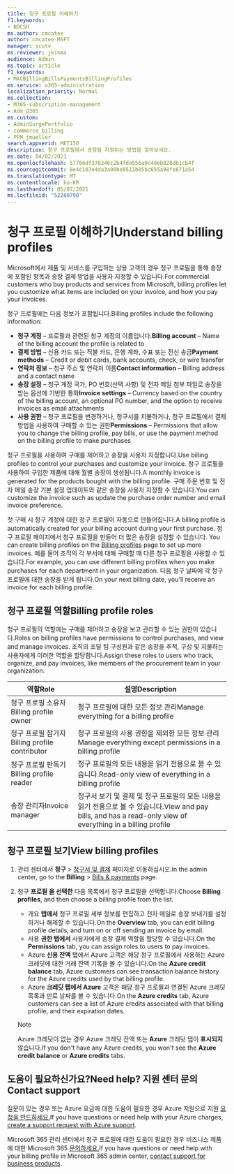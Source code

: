 ```yaml
---
title: 청구 프로필 이해하기
f1.keywords:
- NOCSH
ms.author: cmcatee
author: cmcatee-MSFT
manager: scotv
ms.reviewer: jkinma
audience: Admin
ms.topic: article
f1_keywords:
- MACBillingBillsPaymentsBillingProfiles
ms.service: o365-administration
localization_priority: Normal
ms.collection:
- M365-subscription-management
- Adm_O365
ms.custom:
- AdminSurgePortfolio
- commerce_billing
- PPM_jmueller
search.appverid: MET150
description: 청구 프로필에서 송장을 지원하는 방법을 알아보세요.
ms.date: 04/02/2021
ms.openlocfilehash: 57786df370246c2b4fda556a9c48eb828db1cb4f
ms.sourcegitcommit: 8e4c107e4da3a00be0511b05bc655a98fe871a54
ms.translationtype: MT
ms.contentlocale: ko-KR
ms.lasthandoff: 05/07/2021
ms.locfileid: "52280790"
---
```

# <a name="understand-billing-profiles"></a><span data-ttu-id="a786b-103">청구 프로필 이해하기</span><span class="sxs-lookup"><span data-stu-id="a786b-103">Understand billing profiles</span></span>

<span data-ttu-id="a786b-104">Microsoft에서 제품 및 서비스를 구입하는 상용 고객의 경우 청구 프로필을 통해 송장에 포함된 항목과 송장 결제 방법을 사용자 지정할 수 있습니다.</span><span class="sxs-lookup"><span data-stu-id="a786b-104">For commercial customers who buy products and services from Microsoft, billing profiles let you customize what items are included on your invoice, and how you pay your invoices.</span></span>

<span data-ttu-id="a786b-105">청구 프로필에는 다음 정보가 포함됩니다.</span><span class="sxs-lookup"><span data-stu-id="a786b-105">Billing profiles include the following information:</span></span>

- <span data-ttu-id="a786b-106">**청구 계정** &ndash; 프로필과 관련된 청구 계정의 이름입니다.</span><span class="sxs-lookup"><span data-stu-id="a786b-106">**Billing account** &ndash; Name of the billing account the profile is related to</span></span>
- <span data-ttu-id="a786b-107">**결제 방법** &ndash; 신용 카드 또는 직불 카드, 은행 계좌, 수표 또는 전신 송금</span><span class="sxs-lookup"><span data-stu-id="a786b-107">**Payment methods** &ndash; Credit or debit cards, bank accounts, check, or wire transfer</span></span>
- <span data-ttu-id="a786b-108">**연락처 정보** &ndash; 청구 주소 및 연락처 이름</span><span class="sxs-lookup"><span data-stu-id="a786b-108">**Contact information** &ndash; Billing address and a contact name</span></span>
- <span data-ttu-id="a786b-109">**송장 설정** &ndash; 청구 계정 국가, PO 번호(선택 사항) 및 전자 메일 첨부 파일로 송장을 받는 옵션에 기반한 통화</span><span class="sxs-lookup"><span data-stu-id="a786b-109">**Invoice settings** &ndash; Currency based on the country of the billing account, an optional PO number, and the option to receive invoices as email attachments</span></span>
- <span data-ttu-id="a786b-110">**사용 권한** &ndash; 청구 프로필을 변경하거나, 청구서를 지불하거나, 청구 프로필에서 결제 방법을 사용하여 구매할 수 있는 권한</span><span class="sxs-lookup"><span data-stu-id="a786b-110">**Permissions** &ndash; Permissions that allow you to change the billing profile, pay bills, or use the payment method on the billing profile to make purchases</span></span>

<span data-ttu-id="a786b-111">청구 프로필을 사용하여 구매를 제어하고 송장을 사용자 지정합니다.</span><span class="sxs-lookup"><span data-stu-id="a786b-111">Use billing profiles to control your purchases and customize your invoice.</span></span> <span data-ttu-id="a786b-112">청구 프로필을 사용하여 구입한 제품에 대해 월별 송장이 생성됩니다.</span><span class="sxs-lookup"><span data-stu-id="a786b-112">A monthly invoice is generated for the products bought with the billing profile.</span></span> <span data-ttu-id="a786b-113">구매 주문 번호 및 전자 메일 송장 기본 설정 업데이트와 같은 송장을 사용자 지정할 수 있습니다.</span><span class="sxs-lookup"><span data-stu-id="a786b-113">You can customize the invoice such as update the purchase order number and email invoice preference.</span></span>

<span data-ttu-id="a786b-114">첫 구매 시 청구 계정에 대한 청구 프로필이 자동으로 만들어집니다.</span><span class="sxs-lookup"><span data-stu-id="a786b-114">A billing profile is automatically created for your billing account during your first purchase.</span></span> <span data-ttu-id="a786b-115">청구 프로필 페이지에서 청구 프로필을 만들어 더 많은 송장을 설정할 수 있습니다. <a href="https://go.microsoft.com/fwlink/p/?linkid=2103629" target="_blank"></a></span><span class="sxs-lookup"><span data-stu-id="a786b-115">You can create billing profiles on the <a href="https://go.microsoft.com/fwlink/p/?linkid=2103629" target="_blank">Billing profiles</a> page to set up more invoices.</span></span> <span data-ttu-id="a786b-116">예를 들어 조직의 각 부서에 대해 구매할 때 다른 청구 프로필을 사용할 수 있습니다.</span><span class="sxs-lookup"><span data-stu-id="a786b-116">For example, you can use different billing profiles when you make purchases for each department in your organization.</span></span> <span data-ttu-id="a786b-117">다음 청구 날짜에 각 청구 프로필에 대한 송장을 받게 됩니다.</span><span class="sxs-lookup"><span data-stu-id="a786b-117">On your next billing date, you'll receive an invoice for each billing profile.</span></span>

## <a name="billing-profile-roles"></a><span data-ttu-id="a786b-118">청구 프로필 역할</span><span class="sxs-lookup"><span data-stu-id="a786b-118">Billing profile roles</span></span>

<span data-ttu-id="a786b-119">청구 프로필의 역할에는 구매를 제어하고 송장을 보고 관리할 수 있는 권한이 있습니다.</span><span class="sxs-lookup"><span data-stu-id="a786b-119">Roles on billing profiles have permissions to control purchases, and view and manage invoices.</span></span> <span data-ttu-id="a786b-120">조직의 조달 팀 구성원과 같은 송장을 추적, 구성 및 지불하는 사용자에게 이러한 역할을 할당합니다.</span><span class="sxs-lookup"><span data-stu-id="a786b-120">Assign these roles to users who track, organize, and pay invoices, like members of the procurement team in your organization.</span></span>

| <span data-ttu-id="a786b-121">역할</span><span class="sxs-lookup"><span data-stu-id="a786b-121">Role</span></span>                         | <span data-ttu-id="a786b-122">설명</span><span class="sxs-lookup"><span data-stu-id="a786b-122">Description</span></span>                                                                      |
|----------------------------- |--------------------------------------------------------------------------------- |
| <span data-ttu-id="a786b-123">청구 프로필 소유자</span><span class="sxs-lookup"><span data-stu-id="a786b-123">Billing profile owner</span></span>        | <span data-ttu-id="a786b-124">청구 프로필에 대한 모든 정보 관리</span><span class="sxs-lookup"><span data-stu-id="a786b-124">Manage everything for a billing profile</span></span>                                          |
| <span data-ttu-id="a786b-125">청구 프로필 참가자</span><span class="sxs-lookup"><span data-stu-id="a786b-125">Billing profile contributor</span></span>  | <span data-ttu-id="a786b-126">청구 프로필의 사용 권한을 제외한 모든 정보 관리</span><span class="sxs-lookup"><span data-stu-id="a786b-126">Manage everything except permissions in a billing profile</span></span>                        |
| <span data-ttu-id="a786b-127">청구 프로필 판독기</span><span class="sxs-lookup"><span data-stu-id="a786b-127">Billing profile reader</span></span>       | <span data-ttu-id="a786b-128">청구 프로필의 모든 내용을 읽기 전용으로 볼 수 있습니다.</span><span class="sxs-lookup"><span data-stu-id="a786b-128">Read-only view of everything in a billing profile</span></span>                                |
| <span data-ttu-id="a786b-129">송장 관리자</span><span class="sxs-lookup"><span data-stu-id="a786b-129">Invoice manager</span></span>              | <span data-ttu-id="a786b-130">청구서 보기 및 결제 및 청구 프로필의 모든 내용을 읽기 전용으로 볼 수 있습니다.</span><span class="sxs-lookup"><span data-stu-id="a786b-130">View and pay bills, and has a read-only view of everything in a billing profile</span></span>  |

## <a name="view-billing-profiles"></a><span data-ttu-id="a786b-131">청구 프로필 보기</span><span class="sxs-lookup"><span data-stu-id="a786b-131">View billing profiles</span></span>

1. <span data-ttu-id="a786b-132">관리 센터에서 **청구** \> <a href="https://go.microsoft.com/fwlink/p/?linkid=2102895" target="_blank">청구서 및 결제</a> 페이지로 이동하십시오.</span><span class="sxs-lookup"><span data-stu-id="a786b-132">In the admin center, go to the **Billing** \> <a href="https://go.microsoft.com/fwlink/p/?linkid=2102895" target="_blank">Bills & payments</a> page.</span></span>
2. <span data-ttu-id="a786b-133">청구 **프로필 을 선택한** 다음 목록에서 청구 프로필을 선택합니다.</span><span class="sxs-lookup"><span data-stu-id="a786b-133">Choose **Billing profiles**, and then choose a billing profile from the list.</span></span>

    - <span data-ttu-id="a786b-134">개요 **탭에서** 청구 프로필 세부 정보를 편집하고 전자 메일로 송장 보내기를 설정하거나 해제할 수 있습니다.</span><span class="sxs-lookup"><span data-stu-id="a786b-134">On the **Overview** tab, you can edit billing profile details, and turn on or off sending an invoice by email.</span></span>
    - <span data-ttu-id="a786b-135">사용 **권한 탭에서** 사용자에게 송장 결제 역할을 할당할 수 있습니다.</span><span class="sxs-lookup"><span data-stu-id="a786b-135">On the **Permissions** tab, you can assign roles to users to pay invoices.</span></span>
    - <span data-ttu-id="a786b-136">Azure **신용 잔액** 탭에서 Azure 고객은 해당 청구 프로필에서 사용하는 Azure 크레딧에 대한 거래 잔액 기록을 볼 수 있습니다.</span><span class="sxs-lookup"><span data-stu-id="a786b-136">On the **Azure credit balance** tab, Azure customers can see transaction balance history for the Azure credits used by that billing profile.</span></span>
    - <span data-ttu-id="a786b-137">Azure **크레딧 탭에서 Azure** 고객은 해당 청구 프로필과 연결된 Azure 크레딧 목록과 만료 날짜를 볼 수 있습니다.</span><span class="sxs-lookup"><span data-stu-id="a786b-137">On the **Azure credits** tab, Azure customers can see a list of Azure credits associated with that billing profile, and their expiration dates.</span></span>

    > [!NOTE]
    > <span data-ttu-id="a786b-138">Azure 크레딧이 없는 경우 Azure 크레딧 잔액 또는 **Azure** 크레딧 탭이 **표시되지** 않습니다.</span><span class="sxs-lookup"><span data-stu-id="a786b-138">If you don't have any Azure credits, you won't see the **Azure credit balance** or **Azure credits** tabs.</span></span>

## <a name="need-help-contact-support"></a><span data-ttu-id="a786b-139">도움이 필요하신가요?</span><span class="sxs-lookup"><span data-stu-id="a786b-139">Need help?</span></span> <span data-ttu-id="a786b-140">지원 센터 문의</span><span class="sxs-lookup"><span data-stu-id="a786b-140">Contact support</span></span>

<span data-ttu-id="a786b-141">질문이 있는 경우 또는 Azure 요금에 대한 도움이 필요한 경우 Azure 지원으로 지원 <a href="https://portal.azure.com/#blade/Microsoft_Azure_Support/HelpAndSupportBlade/newsupportrequest" target="_blank">요청을 만드하세요.</a></span><span class="sxs-lookup"><span data-stu-id="a786b-141">If you have questions or need help with your Azure charges, <a href="https://portal.azure.com/#blade/Microsoft_Azure_Support/HelpAndSupportBlade/newsupportrequest" target="_blank">create a support request with Azure support</a>.</span></span>

<span data-ttu-id="a786b-142">Microsoft 365 관리 센터에서 청구 프로필에 대한 도움이 필요한 경우 비즈니스 제품에 대한 Microsoft 365 [문의하세요.](../../business-video/get-help-support.md)</span><span class="sxs-lookup"><span data-stu-id="a786b-142">If you have questions or need help with your billing profile in Microsoft 365 admin center, [contact support for business products](../../business-video/get-help-support.md).</span></span>
